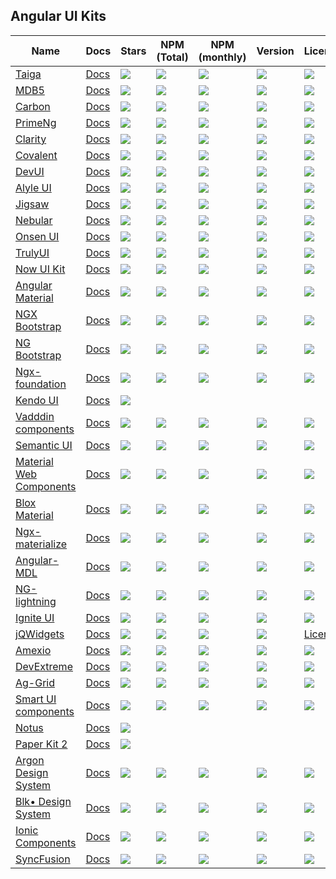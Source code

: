 ## Angular UI Kits

| Name | Docs | Stars | NPM (Total) | NPM (monthly) | Version | License |
| --- | --- | --- | --- | --- | --- | --- |
| [Taiga](https://github.com/TinkoffCreditSystems/taiga-ui) | [Docs](https://taiga-ui.dev/getting-started) | ![](https://badgen.net/github/stars/TinkoffCreditSystems/taiga-ui?style=flat&scale=2) | ![](https://badgen.net/npm/dt/@taiga-ui/cdk?style=flat&scale=2) | ![](https://badgen.net/npm/dm/@taiga-ui/cdk?style=flat&scale=2) | ![](https://badgen.net/npm/v/@taiga-ui/cdk?style=flat&scale=2) | ![](https://badgen.net/npm/license/@taiga-ui/cdk?style=flat&scale=2) |
| [MDB5](https://github.com/mdbootstrap/mdb-ui-kit) | [Docs](https://mdbootstrap.com/docs/standard/getting-started/installation/) | ![](https://badgen.net/github/stars/mdbootstrap/mdb-angular-ui-kit?style=flat&scale=2) | ![](https://badgen.net/npm/dt/mdbootstrap/mdb-angular-ui-kit?style=flat&scale=2) | ![](https://badgen.net/npm/dm/mdbootstrap/mdb-angular-ui-kit?style=flat&scale=2) | ![](https://badgen.net/npm/v/mdb-angular-ui-kit?style=flat&scale=2) | ![](https://badgen.net/npm/license/mdb-angular-ui-kit?style=flat&scale=2) |
| [Carbon](https://github.com/IBM/carbon-components-angular) | [Docs](https://angular.carbondesignsystem.com) | ![](https://badgen.net/github/stars/IBM/carbon-components-angular?style=flat&scale=2) | ![](https://badgen.net/npm/dt/carbon-components-angular?style=flat&scale=2) | ![](https://badgen.net/npm/dm/carbon-components-angular?style=flat&scale=2) | ![](https://badgen.net/npm/v/carbon-components-angular?style=flat&scale=2) | ![](https://badgen.net/npm/license/carbon-components-angular?style=flat&scale=2) |
| [PrimeNg](https://github.com/primefaces/primeng) | [Docs](https://primefaces.org/primeng/showcase/#/setup) | ![](https://badgen.net/github/stars/primefaces/primeng?style=flat&scale=2) | ![](https://badgen.net/npm/dt/primeng?style=flat&scale=2) | ![](https://badgen.net/npm/dm/primeng?style=flat&scale=2) | ![](https://badgen.net/npm/v/primeng?style=flat&scale=2) | ![](https://badgen.net/npm/license/primeng?style=flat&scale=2) |
| [Clarity](https://github.com/vmware/clarity) | [Docs](https://clarity.design/get-started/developing/angular/) |![](https://badgen.net/github/stars/vmware/clarity?style=flat&scale=2) | ![](https://badgen.net/npm/dt/@clr/angular?style=flat&scale=2) | ![](https://badgen.net/npm/dm/@clr/angular?style=flat&scale=2) | ![](https://badgen.net/npm/v/@clr/angular?style=flat&scale=2) | ![](https://badgen.net/npm/license/@clr/angular?style=flat&scale=2) |
| [Covalent](https://github.com/Teradata/covalent) | [Docs](https://teradata.github.io/covalent/v3/#/docs/get-started/what-is-covalent) | ![](https://badgen.net/github/stars/Teradata/covalent?style=flat&scale=2) | ![](https://badgen.net/npm/dt/@covalent/core?style=flat&scale=2) | ![](https://badgen.net/npm/dm/@covalent/core?style=flat&scale=2) | ![](https://badgen.net/npm/v/@covalent/core?style=flat&scale=2) | ![](https://badgen.net/npm/license/@covalent/core?style=flat&scale=2) |
| [DevUI](https://github.com/DevCloudFE/ng-devui) | [Docs](https://devui.design/home) |![](https://badgen.net/github/stars/DevCloudFE/ng-devui?style=flat&scale=2)|![](https://badgen.net/npm/dt/ng-devui?style=flat&scale=2)|![](https://badgen.net/npm/dm/ng-devui?style=flat&scale=2)|![](https://badgen.net/npm/v/ng-devui?style=flat&scale=2)|![](https://badgen.net/npm/license/ng-devui?style=flat&scale=2) |
| [Alyle UI](https://github.com/A-l-y-l-e/Alyle-UI) | [Docs](https://alyle.io/getting-started/installation) |![](https://badgen.net/github/stars/A-l-y-l-e/Alyle-UI?style=flat&scale=2)|![](https://badgen.net/npm/dt/@alyle/ui?style=flat&scale=2)|![](https://badgen.net/npm/dm/@alyle/ui?style=flat&scale=2)|![](https://badgen.net/npm/v/@alyle/ui?style=flat&scale=2)|![](https://badgen.net/npm/license/@alyle/ui?style=flat&scale=2)|
| [Jigsaw](https://github.com/rdkmaster/jigsaw) | [Docs](https://jigsaw-zte.gitee.io/latest/) |![](https://badgen.net/github/stars/rdkmaster/jigsaw?style=flat&scale=2)|![](https://badgen.net/npm/dt/@rdkmaster/jigsaw?style=flat&scale=2)|![](https://badgen.net/npm/dm/@rdkmaster/jigsaw?style=flat&scale=2)|![](https://badgen.net/npm/v/@rdkmaster/jigsaw?style=flat&scale=2)|![](https://badgen.net/npm/license/@rdkmaster/jigsaw?style=flat&scale=2)|
| [Nebular](https://github.com/akveo/nebular) | [Docs](https://akveo.github.io/nebular/) |![](https://badgen.net/github/stars/akveo/nebular?style=flat&scale=2)|![](https://badgen.net/npm/dt/@nebular/theme?style=flat&scale=2)|![](https://badgen.net/npm/dm/@nebular/theme?style=flat&scale=2)|![](https://badgen.net/npm/v/@nebular/theme?style=flat&scale=2)|![](https://badgen.net/npm/license/@nebular/theme?style=flat&scale=2)|
| [Onsen UI](https://github.com/OnsenUI/OnsenUI) | [Docs](https://onsen.io/v2/guide/#getting-started) |![](https://badgen.net/github/stars/OnsenUI/OnsenUI?style=flat&scale=2)|![](https://badgen.net/npm/dt/onsenui?style=flat&scale=2)|![](https://badgen.net/npm/dm/onsenui?style=flat&scale=2)|![](https://badgen.net/npm/v/onsenui?style=flat&scale=2)|![](https://badgen.net/npm/license/onsenui?style=flat&scale=2)|
| [TrulyUI](https://github.com/TemainfoSoftware/truly-ui) | [Docs](https://truly-ui.com/) |![](https://badgen.net/github/stars/TemainfoSoftware/truly-ui?style=flat&scale=2)|![](https://badgen.net/npm/dt/truly-ui?style=flat&scale=2)|![](https://badgen.net/npm/dm/truly-ui?style=flat&scale=2)|![](https://badgen.net/npm/v/truly-ui?style=flat&scale=2)|![](https://badgen.net/npm/license/truly-ui?style=flat&scale=2)|
| [Now UI Kit](https://github.com/creativetimofficial/now-ui-kit) | [Docs](https://www.creative-tim.com/product/now-ui-kit) | ![](https://badgen.net/github/stars/creativetimofficial/now-ui-kit?style=flat&scale=2) | ![](https://badgen.net/npm/dt/now-ui-kit?style=flat&scale=2) | ![](https://badgen.net/npm/dm/now-ui-kit?style=flat&scale=2) |![](https://badgen.net/npm/v/now-ui-kit?style=flat&scale=2)  |  ![](https://badgen.net/npm/license/now-ui-kit?style=flat&scale=2)|
| [Angular Material](https://github.com/angular/components) | [Docs](https://material.angular.io/) | ![](https://badgen.net/github/stars/angular/components?style=flat&scale=2) |  ![](https://badgen.net/npm/dt/@angular/material?style=flat&scale=2) | ![](https://badgen.net/npm/dm/@angular/material?style=flat&scale=2) |  ![](https://badgen.net/npm/v/@angular/material?style=flat&scale=2) |  ![](https://badgen.net/npm/license/@angular/material?style=flat&scale=2) |
| [NGX Bootstrap](https://github.com/valor-software/ngx-bootstrap) | [Docs](https://valor-software.com/ngx-bootstrap/#/) |  ![](https://badgen.net/github/stars/valor-software/ngx-bootstrap?style=flat&scale=2) |  ![](https://badgen.net/npm/dt/ngx-bootstrap?style=flat&scale=2) | ![](https://badgen.net/npm/dm/ngx-bootstrap?style=flat&scale=2) |  ![](https://badgen.net/npm/v/ngx-bootstrap?style=flat&scale=2)|![](https://badgen.net/npm/license/ngx-bootstrap?style=flat&scale=2)  |
| [NG Bootstrap](https://github.com/ng-bootstrap/ng-bootstrap) | [Docs](https://ng-bootstrap.github.io/#/home) |  ![](https://badgen.net/github/stars/ng-bootstrap/ng-bootstrap?style=flat&scale=2) |  ![](https://badgen.net/npm/dt/@ng-bootstrap/ng-bootstrap?style=flat&scale=2) | ![](https://badgen.net/npm/dm/@ng-bootstrap/ng-bootstrap?style=flat&scale=2) | ![](https://badgen.net/npm/v/@ng-bootstrap/ng-bootstrap?style=flat&scale=2) | ![](https://badgen.net/npm/license/@ng-bootstrap/ng-bootstrap?style=flat&scale=2)  |
| [Ngx-foundation](https://github.com/valor-software/ngx-bootstrap) | [Docs](https://valor-software.com/ngx-bootstrap/#/)  | ![](https://badgen.net/github/stars/valor-software/ngx-bootstrap?style=flat&scale=2)  | ![](https://badgen.net/npm/dt/ngx-bootstrap?style=flat&scale=2)  |  ![](https://badgen.net/npm/dm/ngx-bootstrap?style=flat&scale=2) |  ![](https://badgen.net/npm/v/ngx-bootstrap?style=flat&scale=2) | ![](https://badgen.net/npm/license/ngx-bootstrap?style=flat&scale=2)  |
| [Kendo UI](https://github.com/telerik/kendo-angular) | [Docs](http://www.telerik.com/kendo-angular-ui/) | ![](https://badgen.net/github/stars/telerik/kendo-angular?style=flat&scale=2) |  |  |  |  |
| [Vadddin components](https://vaadin.com/learn/tutorials/using-web-components-in-angular) | [Docs](https://vaadin.com/components) |  ![](https://badgen.net/github/stars/vaadin/vaadin-core?style=flat&scale=2) |![](https://badgen.net/npm/dt/@vaadin/vaadin-core?style=flat&scale=2) | ![](https://badgen.net/npm/dm/@vaadin/vaadin-core?style=flat&scale=2)|![](https://badgen.net//npm/v/@vaadin/vaadin-core?style=flat&scale=2)   |![](https://badgen.net/npm/license/@vaadin/vaadin-core?style=flat&scale=2)|
| [Semantic UI](https://github.com/semantic-org/semantic-ui) | [Docs](https://edcarroll.github.io/ng2-semantic-ui/#/getting-started) |   ![](https://badgen.net/github/stars/semantic-org/semantic-ui?style=flat&scale=2)  |  ![](https://badgen.net/npm/dt/semantic-ui?style=flat&scale=2)   | ![](https://badgen.net/npm/dm/semantic-ui?style=flat&scale=2) | ![](https://badgen.net/npm/v/semantic-ui?style=flat&scale=2) |![](https://badgen.net/npm/license/semantic-ui?style=flat&scale=2)  |
| [Material Web Components](https://github.com/trimox/angular-mdc-web) | [Docs](https://trimox.github.io/angular-mdc-web/#/angular-mdc-web/home) |![](https://badgen.net/github/stars/trimox/angular-mdc-web?style=flat&scale=2)|![](https://badgen.net/npm/dt/@angular-mdc/web?style=flat&scale=2) | ![](https://badgen.net/npm/dm/@angular-mdc/web?style=flat&scale=2)|![](https://badgen.net/npm/v/@angular-mdc/web?style=flat&scale=2) |![](https://badgen.net/npm/license/@angular-mdc/web?style=flat&scale=2) |
| [Blox Material](https://github.com/src-zone/material) | [Docs](https://material.src.zone/guides/gettingstarted) | ![](https://badgen.net/github/stars/src-zone/material?style=flat&scale=2)|![](https://badgen.net/npm/dt/@blox/material?style=flat&scale=2) | ![](https://badgen.net/npm/dm/@blox/material?style=flat&scale=2)|![](https://badgen.net/npm/v//@blox/material?style=flat&scale=2) |  ![](https://badgen.net/npm/license//@blox/material?style=flat&scale=2) |
| [Ngx-materialize](https://github.com/sherweb/ngx-materialize) | [Docs](https://sherweb.github.io/ngx-materialize/home) | ![](https://badgen.net/github/stars/sherweb/ngx-materialize?style=flat&scale=2)|![](https://badgen.net/npm/dt/ngx-materialize?style=flat&scale=2) | ![](https://badgen.net/npm/dm/ngx-materialize?style=flat&scale=2)|![](https://badgen.net/npm/v/ngx-materialize?style=flat&scale=2) |  ![](https://badgen.net/npm/license/ngx-materialize?style=flat&scale=2) |
| [Angular-MDL](https://github.com/mseemann/angular2-mdl) | [Docs](https://mseemann.io/angular2-mdl/) | ![](https://badgen.net/github/stars/mseemann/angular2-mdl?style=flat&scale=2)|![](https://badgen.net/npm/dt/@angular-mdl/core?style=flat&scale=2) | ![](https://badgen.net/npm/dm/@angular-mdl/core?style=flat&scale=2)|![](https://badgen.net/npm/v/@angular-mdl/core?style=flat&scale=2) |  ![](https://badgen.net/npm/license/@angular-mdl/core?style=flat&scale=2) |
| [NG-lightning](https://github.com/ng-lightning/ng-lightning) | [Docs](https://ng-lightning.github.io/ng-lightning/#/) | ![](https://badgen.net/github/stars/ng-lightning/ng-lightning?style=flat&scale=2)|![](https://badgen.net/npm/dt/ng-lightning?style=flat&scale=2) | ![](https://badgen.net/npm/dm/ng-lightning?style=flat&scale=2)|![](https://badgen.net/npm/v/ng-lightning?style=flat&scale=2) |  ![](https://badgen.net/npm/license/ng-lightning?style=flat&scale=2) |
| [Ignite UI](https://github.com/IgniteUI/igniteui-angular) | [Docs](https://www.infragistics.com/products/ignite-ui-angular) |![](https://badgen.net/github/stars/IgniteUI/igniteui-angular?style=flat&scale=2)|![](https://badgen.net/npm/dt/igniteui-angular?style=flat&scale=2) | ![](https://badgen.net/npm/dm/igniteui-angular?style=flat&scale=2)|![](https://badgen.net/npm/v/igniteui-angular?style=flat&scale=2) |  ![](https://badgen.net/npm/license/igniteui-angular?style=flat&scale=2) |
| [jQWidgets](https://github.com/jqwidgets/jQWidgets) | [Docs](https://www.jqwidgets.com/) | ![](https://badgen.net/github/stars//jqwidgets/jQWidgets?style=flat&scale=2)|![](https://badgen.net/npm/dt/jqwidgets-framework?style=flat&scale=2) | ![](https://badgen.net/npm/dm/jqwidgets-framework?style=flat&scale=2)|![](https://badgen.net/npm/v/jqwidgets-framework?style=flat&scale=2) |  [License](https://www.jqwidgets.com/license/) |
| [Amexio](https://github.com/meta-magic/amexio.github.io) | [Docs](https://github.com/meta-magic/amexio.github.io) | ![](https://badgen.net/github/stars/meta-magic/amexio.github.io?style=flat&scale=2)|![](https://badgen.net/npm/dt/amexio-ng-extensions?style=flat&scale=2) | ![](https://badgen.net/npm/dm/amexio-ng-extensions?style=flat&scale=2)|![](https://badgen.net/npm/v/amexio-ng-extensions?style=flat&scale=2) |  ![](https://badgen.net/npm/license/amexio-ng-extensions?style=flat&scale=2) |
| [DevExtreme](https://github.com/DevExpress/devextreme-angular) | [Docs](https://js.devexpress.com/Documentation/Guide/Angular_Components/DevExtreme_Angular_Components/) | ![](https://badgen.net/github/stars/DevExpress/devextreme-angular?style=flat&scale=2) |![](https://badgen.net/npm/dt/devextreme-angular?style=flat&scale=2) | ![](https://badgen.net/npm/dm/devextreme-angular?style=flat&scale=2)|![](https://badgen.net/npm/v/devextreme-angular?style=flat&scale=2) |  ![](https://badgen.net/npm/license/devextreme-angular?style=flat&scale=2) |
| [Ag-Grid](https://www.npmjs.com/package/ag-grid-community) | [Docs](http://www.ag-grid.com/) |![](https://badgen.net/github/stars/ag-grid/ag-grid?style=flat&scale=2)  |![](https://badgen.net/npm/dt/ag-grid-community?style=flat&scale=2) | ![](https://badgen.net/npm/dm/ag-grid-community?style=flat&scale=2)|![](https://badgen.net/npm/v/ag-grid-community?style=flat&scale=2) |  ![](https://badgen.net/npm/license/ag-grid-community?style=flat&scale=2) |
| [Smart UI components](https://www.npmjs.com/package/smart-webcomponents-angular) | [Docs](www.htmlelements.com/) | ![](https://badgen.net/github/stars/HTMLElements/smart-webcomponents-angular?style=flat&scale=2)  |![](https://badgen.net/npm/dt/smart-webcomponents-angular?style=flat&scale=2) | ![](https://badgen.net/npm/dm/smart-webcomponents-angular?style=flat&scale=2)|![](https://badgen.net/npm/v/smart-webcomponents-angular?style=flat&scale=2) |  ![](https://badgen.net/npm/license/smart-webcomponents-angular?style=flat&scale=2) |
| [Notus](https://github.com/creativetimofficial/notus-angular) | [Docs](https://www.creative-tim.com/product/notus-angular) | ![](https://badgen.net/github/stars/creativetimofficial/notus-angular?style=flat&scale=2) 
| [Paper Kit 2](https://github.com/creativetimofficial/paper-kit-2-angular) | [Docs](https://www.creative-tim.com/product/paper-kit-2-angular) | ![](https://badgen.net/github/stars/creativetimofficial/paper-kit-2-angular?style=flat&scale=2) 
| [Argon Design System](https://github.com/creativetimofficial/argon-design-system-angular) | [Docs](https://demos.creative-tim.com/argon-design-system-angular/documentation/tutorial) | ![](https://badgen.net/github/stars/creativetimofficial/argon-design-system-angular?style=flat&scale=2) |![](https://badgen.net/npm/dt/argon-design-system-angular?style=flat&scale=2) | ![](https://badgen.net/npm/dm/argon-design-system-angular?style=flat&scale=2)|![](https://badgen.net/npm/v/argon-design-system-angular?style=flat&scale=2) |  ![](https://badgen.net/npm/license/argon-design-system-angular?style=flat&scale=2) |
| [Blk• Design System](https://github.com/creativetimofficial/blk-design-system-angular) | [Docs](https://demos.creative-tim.com/blk-design-system-angular/#/documentation/overview) | ![](https://badgen.net/github/stars/creativetimofficial/blk-design-system-angular?style=flat&scale=2) |![](https://badgen.net/npm/dt/blk-design-system-angular?style=flat&scale=2) | ![](https://badgen.net/npm/dm/blk-design-system-angular?style=flat&scale=2)|![](https://badgen.net/npm/v/blk-design-system-angular?style=flat&scale=2) |  ![](https://badgen.net/npm/license/blk-design-system-angular?style=flat&scale=2) |
| [Ionic Components](https://github.com/ionic-team/ionic-framework) | [Docs](https://ionicframework.com/docs/components) | ![](https://badgen.net/github/stars/ionic-team/ionic-framework?style=flat&scale=2) |![](https://badgen.net/npm/dt/@ionic/core?style=flat&scale=2) | ![](https://badgen.net/npm/dm/@ionic/core?style=flat&scale=2)|![](https://badgen.net/npm/v/@ionic/core?style=flat&scale=2) |  ![](https://badgen.net/npm/license/@ionic/core?style=flat&scale=2) |
| [SyncFusion](https://github.com/syncfusion/ej2-angular-ui-components) | [Docs](https://www.syncfusion.com/angular-ui-components) | ![](https://badgen.net/github/stars/syncfusion/ej2-angular-ui-components?style=flat&scale=2) |![](https://badgen.net/npm/dt/@syncfusion/ej2?style=flat&scale=2) | ![](https://badgen.net/npm/dm/@syncfusion/ej2?style=flat&scale=2)|![](https://badgen.net/npm/v/@syncfusion/ej2?style=flat&scale=2) |  ![](https://badgen.net/npm/license/@syncfusion/ej2?style=flat&scale=2) |
